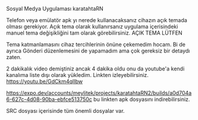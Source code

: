 Sosyal Medya Uygulaması karatahtaRN 

Telefon veya emülatör apk yı nerede kullanacaksanız cihazın açık temada olması gerekiyor. Açık tema olarak kullanırsanız uygulama içerisindeki manuel tema değişikliğini tam olarak görebilirsiniz. AÇIK TEMA LÜTFEN

Tema katmanlamasını cihaz tercihlerinin önüne çekemedim hocam. Bi de ayrıca Gönderi düzenlemesini de yapamadım ama çok gereksiz bir detaydı zaten.

2 dakikalık video demiştiniz ancak 4 dakika oldu onu da youtube'a kendi kanalıma liste dışı olarak yükledim. Linkten izleyebilirsiniz. https://youtu.be/GdCkm4qlIbw

https://expo.dev/accounts/meylitek/projects/karatahtaRN2/builds/a0d704a6-627c-4d08-90ba-ebfce513750c bu linkten apk dosyasını indirebilirsiniz.

SRC dosyası içerisinde tüm önemli dosyalar var.
